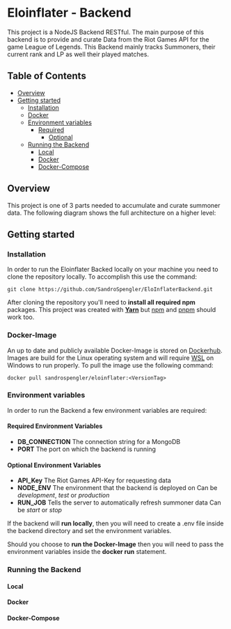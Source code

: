 # **Eloinflater - Backend**

This project is a NodeJS Backend RESTful. The main purpose of this backend is to provide and curate Data from the Riot Games API for the game League of Legends. This Backend mainly tracks Summoners, their current rank and LP as well their played matches.

## Table of Contents

- [Overview](#Overview)
- [Getting started](#Getting-started)
  - [Installation](#Installation)
  - [Docker](#Docker-Image)
  - [Environment variables](#Environment-variables)
    - [Required](#Required-Environment-Variables)
      - [Optional](#Optional-Environment-Variables)
  - [Running the Backend](#Running-the-Backend)
    - [Local](#Local)
    - [Docker](#Docker)
    - [Docker-Compose](#Docker-Compose)

## Overview

This project is one of 3 parts needed to accumulate and curate summoner data. The following diagram shows the full architecture on a higher level:
<img src="">

## Getting started

### Installation

In order to run the Eloinflater Backed locally on your machine you need to clone the repository locally. To accomplish this use the command:

`git clone https://github.com/SandroSpengler/EloInflaterBackend.git`

After cloning the repository you'll need to **install all required npm** packages. This project was created with [**Yarn**](https://classic.yarnpkg.com/lang/en/docs/install/#windows-stable) but [npm](https://docs.npmjs.com/cli/v6/commands/npm-install) and [pnpm](https://pnpm.io/installation) should work too.

### Docker-Image

An up to date and publicly available Docker-Image is stored on [Dockerhub](https://hub.docker.com/r/sandrospengler/eloinflater/tags). Images are build for the Linux operating system and will require [WSL](https://learn.microsoft.com/en-us/windows/wsl/install) on Windows to run properly. To pull the image use the following command:

`docker pull sandrospengler/eloinflater:<VersionTag>`

### Environment variables

In order to run the Backend a few environment variables are required:

#### Required Environment Variables

- **DB_CONNECTION**
  The connection string for a MongoDB
- **PORT**
  The port on which the backend is running

#### Optional Environment Variables

- **API_Key**
  The Riot Games API-Key for requesting data
- **NODE_ENV**
  The environment that the backend is deployed on
  Can be _development_, _test_ or _production_
- **RUN_JOB**
  Tells the server to automatically refresh summoner data
  Can be _start_ or _stop_

If the backend will **run locally**, then you will need to create a .env file inside the backend directory and set the environment variables.

Should you choose to **run the Docker-Image** then you will need to pass the environment variables inside the **docker run** statement.

### Running the Backend

#### Local

#### Docker

#### Docker-Compose
